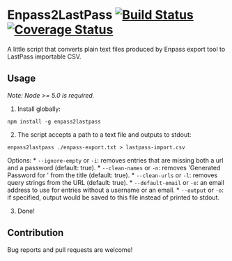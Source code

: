 Enpass2LastPass [![Build Status](https://travis-ci.org/forabi/enpass2lastpass.svg?branch=master)](https://travis-ci.org/forabi/enpass2lastpass) [![Coverage Status](https://coveralls.io/repos/forabi/enpass2lastpass/badge.svg?branch=master&service=github)](https://coveralls.io/github/forabi/enpass2lastpass?branch=master)
=================

A little script that converts plain text files produced by Enpass export tool to LastPass importable CSV.

Usage
------

_Note: Node >= 5.0 is required._

1. Install globally:

  ```shell
  npm install -g enpass2lastpass
  ```

2. The script accepts a path to a text file and outputs to stdout:

  ```shell
  enpass2lastpass ./enpass-export.txt > lastpass-import.csv
  ```

  Options:
    * `--ignore-empty` or `-i`: removes entries that are missing both a url and a password  (default: true).
    * `--clean-names` or `-n`: removes 'Generated Password for ' from the title (default: true).
    * `--clean-urls` or `-l`: removes query strings from the URL (default: true).
    * `--default-email` or `-e`: an email address to use for entries without a username or an email.
    * `--output` or `-o`: if specified, output would be saved to this file instead of printed to stdout.
  
3. Done!

Contribution
------------
Bug reports and pull requests are welcome!
